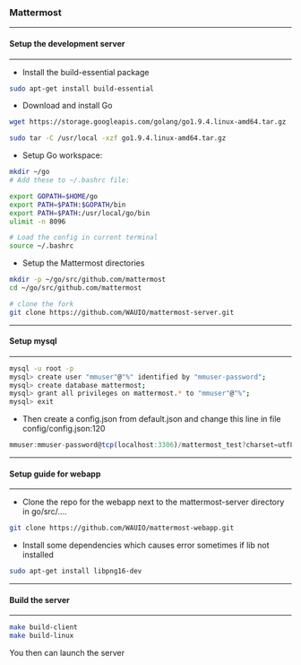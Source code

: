 ### Mattermost
---
#### Setup the development server
---
- Install the build-essential package
```sh
sudo apt-get install build-essential
```
- Download and install Go

```sh
wget https://storage.googleapis.com/golang/go1.9.4.linux-amd64.tar.gz

sudo tar -C /usr/local -xzf go1.9.4.linux-amd64.tar.gz
```
- Setup Go workspace:
```sh
mkdir ~/go
# Add these to ~/.bashrc file:

export GOPATH=$HOME/go
export PATH=$PATH:$GOPATH/bin
export PATH=$PATH:/usr/local/go/bin
ulimit -n 8096

# Load the config in current terminal
source ~/.bashrc
```

- Setup the Mattermost directories
```sh
mkdir -p ~/go/src/github.com/mattermost
cd ~/go/src/github.com/mattermost

# clone the fork
git clone https://github.com/WAUIO/mattermost-server.git
```
---
#### Setup mysql
---
```sh
mysql -u root -p
mysql> create user "mmuser"@"%" identified by "mmuser-password";
mysql> create database mattermost;
mysql> grant all privileges on mattermost.* to "mmuser"@"%";
mysql> exit
```
- Then create a config.json from default.json and change this line in file config/config.json:120
```js
mmuser:mmuser-password@tcp(localhost:3306)/mattermost_test?charset=utf8mb4,utf8\u0026readTimeout=30s\u0026writeTimeout=30s
```

---
#### Setup guide for webapp
----

- Clone the repo for the webapp next to the mattermost-server directory in go/src/....

```sh
git clone https://github.com/WAUIO/mattermost-webapp.git
```
- Install some dependencies which causes error sometimes if lib not installed
```sh
sudo apt-get install libpng16-dev
```

---
#### Build the server
---
```sh
make build-client
make build-linux
```

You then can launch the server
